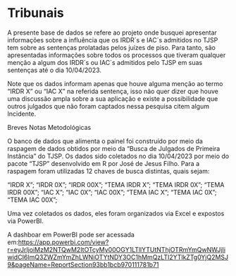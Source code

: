 # Tribunais

A presente base de dados se refere ao projeto onde busquei apresentar informações sobre a influência que os IRDR´s e IAC´s admitidos no TJSP tem sobre as sentenças prolatadas pelos juízes de piso. Para tanto, são apresentadas informações sobre todos os processos que tiveram qualquer menção a algum dos IRDR´s ou IAC´s admitidos pelo TJSP em suas sentenças até o dia 10/04/2023.

Note que os dados informam apenas que houve alguma menção ao termo “IRDR X” ou “IAC X” na referida sentença, isso não quer dizer que houve uma discussão ampla sobre a sua aplicação e existe a possibilidade que outros julgados que não foram captados nessa pesquisa citem algum Incidente.


Breves Notas Metodológicas

O banco de dados que alimenta o painel foi construído por meio da raspagem de dados obtidos por meio da “Busca de Julgados de Primeira Instância” do TJSP. Os dados sido coletados no dia 10/04/2023  por meio do pacote “TJSP” desenvolvido em R por José de Jesus Filho.
Para a raspagem foram utilizadas 12 chaves de busca distintas, quais sejam:

“IRDR X”; 
“IRDR 0X”; 
“IRDR 00X”; 
“TEMA IRDR X”; 
“TEMA IRDR 0X”; 
“TEMA IRDR 00X”; 
“IAC X”; 
“IAC 0X”; 
“IAC 00X”; 
“TEMA IAC X”; 
“TEMA IAC 0X”; 
“TEMA IAC 00X”;

Uma vez coletados os dados, eles foram organizados via Excel e expostos via PowerBI.

A dashboar em PowerBI pode ser acessada em:https://app.powerbi.com/view?r=eyJrIjoiMzM2NTQwM2ItOTcyMy00OGY1LTllYTUtNThjOTRmYmQwNWJjIiwidCI6ImQ3ZWZmYmZhLWNiOTYtNDY3OC1hMmQzLTI2YTlkZTg0YjQ2MSJ9&pageName=ReportSection93bb1bcb970111781b71

